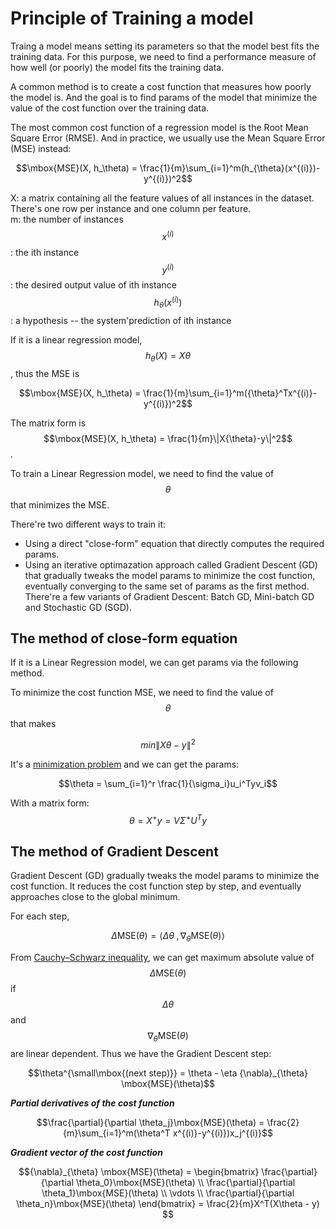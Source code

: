 <script id="MathJax-script" async src="https://cdn.jsdelivr.net/npm/mathjax@3/es5/tex-mml-chtml.js"></script>

# Principle of Training a model

Traing a model means setting its parameters
so that the model best fits the training data.
For this purpose, we need to find a performance
measure of how well (or poorly) the model fits
the training data.

A common method is to create a cost function
that measures how poorly the model is. And the
goal is to find params of the model that minimize
the value of the cost function over the training data.

The most common cost function of a regression
model is the Root Mean Square Error (RMSE). And
in practice, we usually use the Mean Square Error (MSE)
instead:

$$\mbox{MSE}(X, h_\theta) = \frac{1}{m}\sum_{i=1}^m(h_{\theta}(x^{(i)})-y^{(i)})^2$$

X: a matrix containing all the feature values
of all instances in the dataset. There's one row
per instance and one column per feature.  
m: the number of instances  
$$x^{(i)}$$: the ith instance  
$$y^{(i)}$$: the desired output value of ith instance  
$$h_{\theta}(x^{(i)})$$: a hypothesis -- the system'prediction of ith instance  

If it is a linear regression model,
$$h_{\theta}(X) = X\theta$$, thus the MSE is

$$\mbox{MSE}(X, h_\theta) = \frac{1}{m}\sum_{i=1}^m({\theta}^Tx^{(i)}-y^{(i)})^2$$

The matrix form is $$\mbox{MSE}(X, h_\theta) = \frac{1}{m}\|X{\theta}-y\|^2$$.

To train a Linear Regression model, we need to
find the value of $$\theta$$ that minimizes the MSE.

There're two different ways to train it:

* Using a direct "close-form" equation that directly
  computes the required params.
* Using an iterative optimazation approach called
  Gradient Descent (GD) that gradually tweaks the model params
  to minimize the cost function, eventually converging
  to the same set of params as the first method.
  There're a few variants of Gradient Descent: Batch GD,
  Mini-batch GD and Stochastic GD (SGD).

## The method of close-form equation

If it is a Linear Regression model, we can get params
via the following method.

To minimize the cost function MSE, we need to
find the value of $$\theta$$ that makes

$$min\|X{\theta}-y\|^2$$

It's a [minimization problem](../../math/minimization.md)
and we can get the params:

$$\theta = \sum_{i=1}^r \frac{1}{\sigma_i}u_i^Tyv_i$$

With a matrix form: $$\theta = X^{+}y = V{\Sigma}^{+} U^Ty$$

## The method of Gradient Descent

Gradient Descent (GD) gradually tweaks the
model params to minimize the cost function.
It reduces the cost function step by step, and
eventually approaches close to the global minimum.

For each step,

$$\Delta \mbox{MSE}(\theta) = \langle \Delta \theta \; , {\nabla}_{\theta} \mbox{MSE}(\theta) \rangle$$

From [Cauchy–Schwarz inequality](https://en.wikipedia.org/wiki/Cauchy%E2%80%93Schwarz_inequality),
we can get maximum absolute value of $$\Delta \mbox{MSE}(\theta)$$ if
$$\Delta \theta$$ and $${\nabla}_{\theta} \mbox{MSE}(\theta)$$ are linear
dependent. Thus we have the Gradient Descent step:

$$\theta^{\small\mbox{(next step)}} = \theta - \eta {\nabla}_{\theta} \mbox{MSE}(\theta)$$

***Partial derivatives of the cost function***

$$\frac{\partial}{\partial \theta_j}\mbox{MSE}(\theta)
= \frac{2}{m}\sum_{i=1}^m(\theta^T x^{(i)}-y^{(i)})x_j^{(i)}$$

***Gradient vector of the cost function***

$${\nabla}_{\theta} \mbox{MSE}(\theta) =
\begin{bmatrix}
\frac{\partial}{\partial \theta_0}\mbox{MSE}(\theta) \\
\frac{\partial}{\partial \theta_1}\mbox{MSE}(\theta) \\
\vdots \\
\frac{\partial}{\partial \theta_n}\mbox{MSE}(\theta)
\end{bmatrix}
= \frac{2}{m}X^T(X\theta - y)
$$

